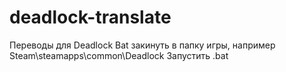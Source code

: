 # deadlock-translate
Переводы для Deadlock
Bat закинуть в папку игры, например Steam\steamapps\common\Deadlock
Запустить .bat
